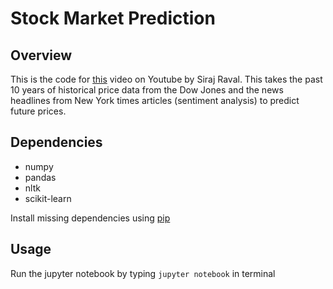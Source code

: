 # Stock Market Prediction

## Overview

This is the code for [this](https://youtu.be/JuLCL3wCEAk) video on Youtube by Siraj Raval. This takes the past 10 years of historical price data from the Dow Jones and the news headlines from New York times articles (sentiment analysis) to predict future prices. 

## Dependencies

* numpy
* pandas
* nltk
* scikit-learn

Install missing dependencies using [pip](https://pip.pypa.io/en/stable/)

## Usage

Run the jupyter notebook by typing `jupyter notebook` in terminal

